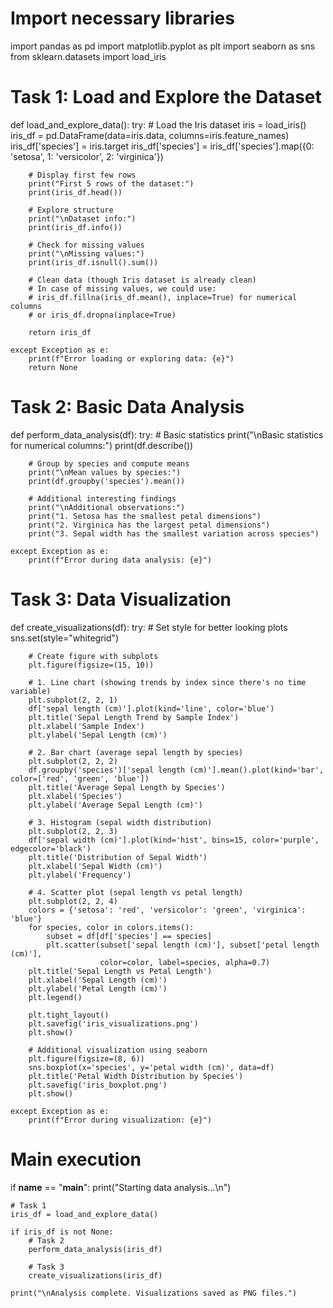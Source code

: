 # Import necessary libraries
import pandas as pd
import matplotlib.pyplot as plt
import seaborn as sns
from sklearn.datasets import load_iris

# Task 1: Load and Explore the Dataset
def load_and_explore_data():
    try:
        # Load the Iris dataset
        iris = load_iris()
        iris_df = pd.DataFrame(data=iris.data, columns=iris.feature_names)
        iris_df['species'] = iris.target
        iris_df['species'] = iris_df['species'].map({0: 'setosa', 1: 'versicolor', 2: 'virginica'})
        
        # Display first few rows
        print("First 5 rows of the dataset:")
        print(iris_df.head())
        
        # Explore structure
        print("\nDataset info:")
        print(iris_df.info())
        
        # Check for missing values
        print("\nMissing values:")
        print(iris_df.isnull().sum())
        
        # Clean data (though Iris dataset is already clean)
        # In case of missing values, we could use:
        # iris_df.fillna(iris_df.mean(), inplace=True) for numerical columns
        # or iris_df.dropna(inplace=True)
        
        return iris_df
    
    except Exception as e:
        print(f"Error loading or exploring data: {e}")
        return None

# Task 2: Basic Data Analysis
def perform_data_analysis(df):
    try:
        # Basic statistics
        print("\nBasic statistics for numerical columns:")
        print(df.describe())
        
        # Group by species and compute means
        print("\nMean values by species:")
        print(df.groupby('species').mean())
        
        # Additional interesting findings
        print("\nAdditional observations:")
        print("1. Setosa has the smallest petal dimensions")
        print("2. Virginica has the largest petal dimensions")
        print("3. Sepal width has the smallest variation across species")
        
    except Exception as e:
        print(f"Error during data analysis: {e}")

# Task 3: Data Visualization
def create_visualizations(df):
    try:
        # Set style for better looking plots
        sns.set(style="whitegrid")
        
        # Create figure with subplots
        plt.figure(figsize=(15, 10))
        
        # 1. Line chart (showing trends by index since there's no time variable)
        plt.subplot(2, 2, 1)
        df['sepal length (cm)'].plot(kind='line', color='blue')
        plt.title('Sepal Length Trend by Sample Index')
        plt.xlabel('Sample Index')
        plt.ylabel('Sepal Length (cm)')
        
        # 2. Bar chart (average sepal length by species)
        plt.subplot(2, 2, 2)
        df.groupby('species')['sepal length (cm)'].mean().plot(kind='bar', color=['red', 'green', 'blue'])
        plt.title('Average Sepal Length by Species')
        plt.xlabel('Species')
        plt.ylabel('Average Sepal Length (cm)')
        
        # 3. Histogram (sepal width distribution)
        plt.subplot(2, 2, 3)
        df['sepal width (cm)'].plot(kind='hist', bins=15, color='purple', edgecolor='black')
        plt.title('Distribution of Sepal Width')
        plt.xlabel('Sepal Width (cm)')
        plt.ylabel('Frequency')
        
        # 4. Scatter plot (sepal length vs petal length)
        plt.subplot(2, 2, 4)
        colors = {'setosa': 'red', 'versicolor': 'green', 'virginica': 'blue'}
        for species, color in colors.items():
            subset = df[df['species'] == species]
            plt.scatter(subset['sepal length (cm)'], subset['petal length (cm)'], 
                        color=color, label=species, alpha=0.7)
        plt.title('Sepal Length vs Petal Length')
        plt.xlabel('Sepal Length (cm)')
        plt.ylabel('Petal Length (cm)')
        plt.legend()
        
        plt.tight_layout()
        plt.savefig('iris_visualizations.png')
        plt.show()
        
        # Additional visualization using seaborn
        plt.figure(figsize=(8, 6))
        sns.boxplot(x='species', y='petal width (cm)', data=df)
        plt.title('Petal Width Distribution by Species')
        plt.savefig('iris_boxplot.png')
        plt.show()
        
    except Exception as e:
        print(f"Error during visualization: {e}")

# Main execution
if __name__ == "__main__":
    print("Starting data analysis...\n")
    
    # Task 1
    iris_df = load_and_explore_data()
    
    if iris_df is not None:
        # Task 2
        perform_data_analysis(iris_df)
        
        # Task 3
        create_visualizations(iris_df)
        
    print("\nAnalysis complete. Visualizations saved as PNG files.")
